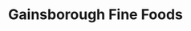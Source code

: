 ---
title: "Gainsborough Fine Foods"
url: /gainsborough/gainsborough-fine-foods/
shop: convenience
---